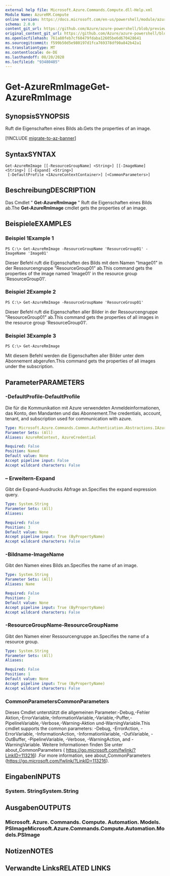 ```yaml
---
external help file: Microsoft.Azure.Commands.Compute.dll-Help.xml
Module Name: AzureRM.Compute
online version: https://docs.microsoft.com/en-us/powershell/module/azurerm.compute/get-azurermimage
schema: 2.0.0
content_git_url: https://github.com/Azure/azure-powershell/blob/preview/src/ResourceManager/Compute/Commands.Compute/help/Get-AzureRmImage.md
original_content_git_url: https://github.com/Azure/azure-powershell/blob/preview/src/ResourceManager/Compute/Commands.Compute/help/Get-AzureRmImage.md
ms.openlocfilehash: 761a80feb7cf60479fdaba12605be6d670428641
ms.sourcegitcommit: f599b50d5e980197d1fca769378df90a842b42a1
ms.translationtype: MT
ms.contentlocale: de-DE
ms.lasthandoff: 08/20/2020
ms.locfileid: "93480485"
---
```

# <span data-ttu-id="4dbe2-101">Get-AzureRmImage</span><span class="sxs-lookup"><span data-stu-id="4dbe2-101">Get-AzureRmImage</span></span>

## <span data-ttu-id="4dbe2-102">Synopsis</span><span class="sxs-lookup"><span data-stu-id="4dbe2-102">SYNOPSIS</span></span>
<span data-ttu-id="4dbe2-103">Ruft die Eigenschaften eines Bilds ab.</span><span class="sxs-lookup"><span data-stu-id="4dbe2-103">Gets the properties of an image.</span></span>

[!INCLUDE [migrate-to-az-banner](../../includes/migrate-to-az-banner.md)]

## <span data-ttu-id="4dbe2-104">Syntax</span><span class="sxs-lookup"><span data-stu-id="4dbe2-104">SYNTAX</span></span>

```
Get-AzureRmImage [[-ResourceGroupName] <String>] [[-ImageName] <String>] [[-Expand] <String>]
 [-DefaultProfile <IAzureContextContainer>] [<CommonParameters>]
```

## <span data-ttu-id="4dbe2-105">Beschreibung</span><span class="sxs-lookup"><span data-stu-id="4dbe2-105">DESCRIPTION</span></span>
<span data-ttu-id="4dbe2-106">Das Cmdlet " **Get-AzureRmImage** " Ruft die Eigenschaften eines Bilds ab.</span><span class="sxs-lookup"><span data-stu-id="4dbe2-106">The **Get-AzureRmImage** cmdlet gets the properties of an image.</span></span>

## <span data-ttu-id="4dbe2-107">Beispiele</span><span class="sxs-lookup"><span data-stu-id="4dbe2-107">EXAMPLES</span></span>

### <span data-ttu-id="4dbe2-108">Beispiel 1</span><span class="sxs-lookup"><span data-stu-id="4dbe2-108">Example 1</span></span>
```
PS C:\> Get-AzureRmImage -ResourceGroupName 'ResourceGroup01' -ImageName 'Image01'
```

<span data-ttu-id="4dbe2-109">Dieser Befehl ruft die Eigenschaften des Bilds mit dem Namen "Image01" in der Ressourcengruppe "ResourceGroup01" ab.</span><span class="sxs-lookup"><span data-stu-id="4dbe2-109">This command gets the properties of the image named 'Image01' in the resource group 'ResourceGroup01'.</span></span>

### <span data-ttu-id="4dbe2-110">Beispiel 2</span><span class="sxs-lookup"><span data-stu-id="4dbe2-110">Example 2</span></span>
```
PS C:\> Get-AzureRmImage -ResourceGroupName 'ResourceGroup01'
```

<span data-ttu-id="4dbe2-111">Dieser Befehl ruft die Eigenschaften aller Bilder in der Ressourcengruppe "ResourceGroup01" ab.</span><span class="sxs-lookup"><span data-stu-id="4dbe2-111">This command gets the properties of all images in the resource group 'ResourceGroup01'.</span></span>

### <span data-ttu-id="4dbe2-112">Beispiel 3</span><span class="sxs-lookup"><span data-stu-id="4dbe2-112">Example 3</span></span>
```
PS C:\> Get-AzureRmImage
```

<span data-ttu-id="4dbe2-113">Mit diesem Befehl werden die Eigenschaften aller Bilder unter dem Abonnement abgerufen.</span><span class="sxs-lookup"><span data-stu-id="4dbe2-113">This command gets the properties of all images under the subscription.</span></span>

## <span data-ttu-id="4dbe2-114">Parameter</span><span class="sxs-lookup"><span data-stu-id="4dbe2-114">PARAMETERS</span></span>

### <span data-ttu-id="4dbe2-115">-DefaultProfile</span><span class="sxs-lookup"><span data-stu-id="4dbe2-115">-DefaultProfile</span></span>
<span data-ttu-id="4dbe2-116">Die für die Kommunikation mit Azure verwendeten Anmeldeinformationen, das Konto, den Mandanten und das Abonnement.</span><span class="sxs-lookup"><span data-stu-id="4dbe2-116">The credentials, account, tenant, and subscription used for communication with azure.</span></span>

```yaml
Type: Microsoft.Azure.Commands.Common.Authentication.Abstractions.IAzureContextContainer
Parameter Sets: (All)
Aliases: AzureRmContext, AzureCredential

Required: False
Position: Named
Default value: None
Accept pipeline input: False
Accept wildcard characters: False
```

### <span data-ttu-id="4dbe2-117">– Erweitern</span><span class="sxs-lookup"><span data-stu-id="4dbe2-117">-Expand</span></span>
<span data-ttu-id="4dbe2-118">Gibt die Expand-Ausdrucks Abfrage an.</span><span class="sxs-lookup"><span data-stu-id="4dbe2-118">Specifies the expand expression query.</span></span>

```yaml
Type: System.String
Parameter Sets: (All)
Aliases:

Required: False
Position: 3
Default value: None
Accept pipeline input: True (ByPropertyName)
Accept wildcard characters: False
```

### <span data-ttu-id="4dbe2-119">-Bildname</span><span class="sxs-lookup"><span data-stu-id="4dbe2-119">-ImageName</span></span>
<span data-ttu-id="4dbe2-120">Gibt den Namen eines Bilds an.</span><span class="sxs-lookup"><span data-stu-id="4dbe2-120">Specifies the name of an image.</span></span>

```yaml
Type: System.String
Parameter Sets: (All)
Aliases: Name

Required: False
Position: 2
Default value: None
Accept pipeline input: True (ByPropertyName)
Accept wildcard characters: False
```

### <span data-ttu-id="4dbe2-121">-ResourceGroupName</span><span class="sxs-lookup"><span data-stu-id="4dbe2-121">-ResourceGroupName</span></span>
<span data-ttu-id="4dbe2-122">Gibt den Namen einer Ressourcengruppe an.</span><span class="sxs-lookup"><span data-stu-id="4dbe2-122">Specifies the name of a resource group.</span></span>

```yaml
Type: System.String
Parameter Sets: (All)
Aliases:

Required: False
Position: 1
Default value: None
Accept pipeline input: True (ByPropertyName)
Accept wildcard characters: False
```

### <span data-ttu-id="4dbe2-123">CommonParameters</span><span class="sxs-lookup"><span data-stu-id="4dbe2-123">CommonParameters</span></span>
<span data-ttu-id="4dbe2-124">Dieses Cmdlet unterstützt die allgemeinen Parameter:-Debug,-Fehler Aktion,-ErrorVariable,-InformationVariable,-Variable,-Puffer,-PipelineVariable,-Verbose,-Warning-Aktion und-WarningVariable.</span><span class="sxs-lookup"><span data-stu-id="4dbe2-124">This cmdlet supports the common parameters: -Debug, -ErrorAction, -ErrorVariable, -InformationAction, -InformationVariable, -OutVariable, -OutBuffer, -PipelineVariable, -Verbose, -WarningAction, and -WarningVariable.</span></span> <span data-ttu-id="4dbe2-125">Weitere Informationen finden Sie unter about_CommonParameters ( https://go.microsoft.com/fwlink/?LinkID=113216) .</span><span class="sxs-lookup"><span data-stu-id="4dbe2-125">For more information, see about_CommonParameters (https://go.microsoft.com/fwlink/?LinkID=113216).</span></span>

## <span data-ttu-id="4dbe2-126">Eingaben</span><span class="sxs-lookup"><span data-stu-id="4dbe2-126">INPUTS</span></span>

### <span data-ttu-id="4dbe2-127">System. String</span><span class="sxs-lookup"><span data-stu-id="4dbe2-127">System.String</span></span>

## <span data-ttu-id="4dbe2-128">Ausgaben</span><span class="sxs-lookup"><span data-stu-id="4dbe2-128">OUTPUTS</span></span>

### <span data-ttu-id="4dbe2-129">Microsoft. Azure. Commands. Compute. Automation. Models. PSImage</span><span class="sxs-lookup"><span data-stu-id="4dbe2-129">Microsoft.Azure.Commands.Compute.Automation.Models.PSImage</span></span>

## <span data-ttu-id="4dbe2-130">Notizen</span><span class="sxs-lookup"><span data-stu-id="4dbe2-130">NOTES</span></span>

## <span data-ttu-id="4dbe2-131">Verwandte Links</span><span class="sxs-lookup"><span data-stu-id="4dbe2-131">RELATED LINKS</span></span>
